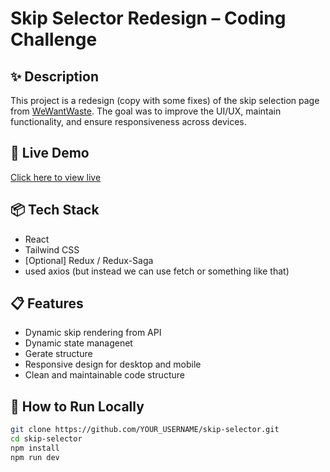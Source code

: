 # Skip Selector Redesign – Coding Challenge

## ✨ Description
This project is a redesign (copy with some fixes) of the skip selection page from [WeWantWaste](https://wewantwaste.co.uk). The goal was to improve the UI/UX, maintain functionality, and ensure responsiveness across devices.

## 🚀 Live Demo
[Click here to view live](YOUR_SANDBOX_OR_VERCEL_LINK)

## 📦 Tech Stack
- React
- Tailwind CSS
- [Optional] Redux / Redux-Saga
- used axios (but instead we can use fetch or something like that)

## 📋 Features
- Dynamic skip rendering from API
- Dynamic state managenet
- Gerate structure
- Responsive design for desktop and mobile
- Clean and maintainable code structure

## 📂 How to Run Locally
```bash
git clone https://github.com/YOUR_USERNAME/skip-selector.git
cd skip-selector
npm install
npm run dev
